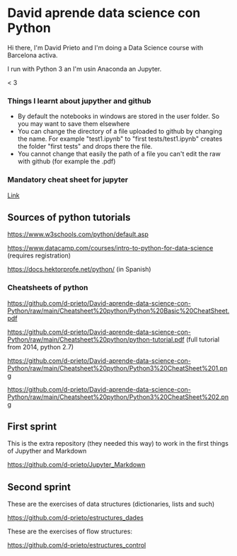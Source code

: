 # David aprende data science con Python

Hi there, I'm David Prieto and I'm doing a Data Science course with Barcelona activa. 

I run with Python 3 an I'm usin Anaconda an Jupyter. 

< 3


### Things I learnt about jupyther and github

-  By default the notebooks in windows are stored in the user folder. So you may want to save them elsewhere
-  You can change the directory of a file uploaded to github by changing the name. For example "test1.ipynb" to "first tests/test1.ipynb" creates the folder "first tests" and drops there the file. 
-  You cannot change that easily the path of a file you can't edit the raw with github (for example the .pdf)

### Mandatory cheat sheet for jupyter

[Link](https://raw.githubusercontent.com/d-prieto/David-aprende-data-science-con-Python/main/Jupyter%20Notebook%20Cheat%20Sheet.pdf)

## Sources of python tutorials

https://www.w3schools.com/python/default.asp

https://www.datacamp.com/courses/intro-to-python-for-data-science (requires registration)

https://docs.hektorprofe.net/python/ (in Spanish)

### Cheatsheets of python

https://github.com/d-prieto/David-aprende-data-science-con-Python/raw/main/Cheatsheet%20python/Python%20Basic%20CheatSheet.pdf

https://github.com/d-prieto/David-aprende-data-science-con-Python/raw/main/Cheatsheet%20python/python-tutorial.pdf (full tutorial from 2014, python 2.7)

https://github.com/d-prieto/David-aprende-data-science-con-Python/raw/main/Cheatsheet%20python/Python3%20CheatSheet%201.png

https://github.com/d-prieto/David-aprende-data-science-con-Python/raw/main/Cheatsheet%20python/Python3%20CheatSheet%202.png

## First sprint

This is the extra repository (they needed this way) to work in the first things of Jupyther and Markdown 

https://github.com/d-prieto/Jupyter_Markdown

## Second sprint 

These are the exercises of data structures (dictionaries, lists and such)

https://github.com/d-prieto/estructures_dades

These are the exercises of flow structures:

https://github.com/d-prieto/estructures_control
